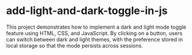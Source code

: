 # add-light-and-dark-toggle-in-js
This project demonstrates how to implement a dark and light mode toggle feature using HTML, CSS, and JavaScript. By clicking on a button, users can switch between dark and light themes, with the preference stored in local storage so that the mode persists across sessions.
